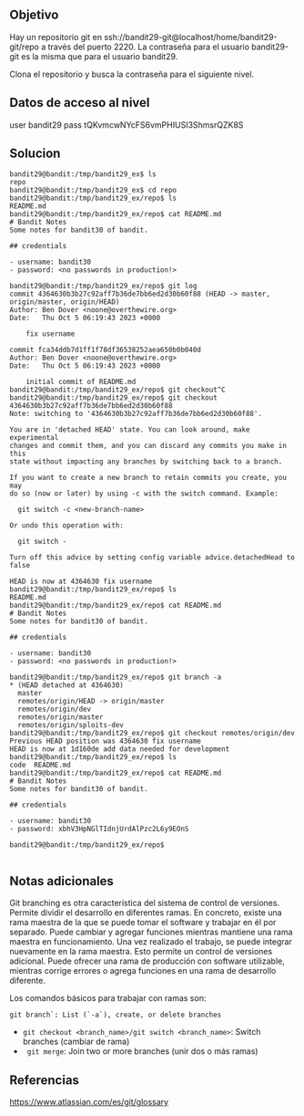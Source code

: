 ## Objetivo 

Hay un repositorio git en ssh://bandit29-git@localhost/home/bandit29-git/repo a través del puerto 2220. La contraseña para el usuario bandit29-git es la misma que para el usuario bandit29.

Clona el repositorio y busca la contraseña para el siguiente nivel.

## Datos de acceso al nivel

user bandit29
pass tQKvmcwNYcFS6vmPHIUSI3ShmsrQZK8S
## Solucion

```
bandit29@bandit:/tmp/bandit29_ex$ ls
repo
bandit29@bandit:/tmp/bandit29_ex$ cd repo
bandit29@bandit:/tmp/bandit29_ex/repo$ ls
README.md
bandit29@bandit:/tmp/bandit29_ex/repo$ cat README.md
# Bandit Notes
Some notes for bandit30 of bandit.

## credentials

- username: bandit30
- password: <no passwords in production!>

bandit29@bandit:/tmp/bandit29_ex/repo$ git log 
commit 4364630b3b27c92aff7b36de7bb6ed2d30b60f88 (HEAD -> master, origin/master, origin/HEAD)
Author: Ben Dover <noone@overthewire.org>
Date:   Thu Oct 5 06:19:43 2023 +0000

    fix username

commit fca34ddb7d1ff1f78df36538252aea650b0b040d
Author: Ben Dover <noone@overthewire.org>
Date:   Thu Oct 5 06:19:43 2023 +0000

    initial commit of README.md
bandit29@bandit:/tmp/bandit29_ex/repo$ git checkout^C
bandit29@bandit:/tmp/bandit29_ex/repo$ git checkout 4364630b3b27c92aff7b36de7bb6ed2d30b60f88
Note: switching to '4364630b3b27c92aff7b36de7bb6ed2d30b60f88'.

You are in 'detached HEAD' state. You can look around, make experimental
changes and commit them, and you can discard any commits you make in this
state without impacting any branches by switching back to a branch.

If you want to create a new branch to retain commits you create, you may
do so (now or later) by using -c with the switch command. Example:

  git switch -c <new-branch-name>

Or undo this operation with:

  git switch -

Turn off this advice by setting config variable advice.detachedHead to false

HEAD is now at 4364630 fix username
bandit29@bandit:/tmp/bandit29_ex/repo$ ls
README.md
bandit29@bandit:/tmp/bandit29_ex/repo$ cat README.md
# Bandit Notes
Some notes for bandit30 of bandit.

## credentials

- username: bandit30
- password: <no passwords in production!>

bandit29@bandit:/tmp/bandit29_ex/repo$ git branch -a
* (HEAD detached at 4364630)
  master
  remotes/origin/HEAD -> origin/master
  remotes/origin/dev
  remotes/origin/master
  remotes/origin/sploits-dev
bandit29@bandit:/tmp/bandit29_ex/repo$ git checkout remotes/origin/dev
Previous HEAD position was 4364630 fix username
HEAD is now at 1d160de add data needed for development
bandit29@bandit:/tmp/bandit29_ex/repo$ ls
code  README.md
bandit29@bandit:/tmp/bandit29_ex/repo$ cat README.md
# Bandit Notes
Some notes for bandit30 of bandit.

## credentials

- username: bandit30
- password: xbhV3HpNGlTIdnjUrdAlPzc2L6y9EOnS

bandit29@bandit:/tmp/bandit29_ex/repo$ 


```

## Notas adicionales

Git branching es otra característica del sistema de control de versiones. Permite dividir el desarrollo en diferentes ramas. En concreto, existe una rama maestra de la que se puede tomar el software y trabajar en él por separado. Puede cambiar y agregar funciones mientras mantiene una rama maestra en funcionamiento. Una vez realizado el trabajo, se puede integrar nuevamente en la rama maestra. Esto permite un control de versiones adicional. Puede ofrecer una rama de producción con software utilizable, mientras corrige errores o agrega funciones en una rama de desarrollo diferente.

Los comandos básicos para trabajar con ramas son:

    git branch`: List (`-a`), create, or delete branches
-   `git checkout <branch_name>/git switch <branch_name>`: Switch branches (cambiar de rama)
-  ` git merge`: Join two or more branches (unir dos o más ramas)

## Referencias 

https://www.atlassian.com/es/git/glossary